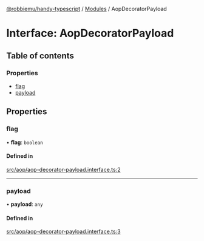 [@robbiemu/handy-typescript](../README.md) / [Modules](../modules.md) / AopDecoratorPayload

# Interface: AopDecoratorPayload

## Table of contents

### Properties

- [flag](AopDecoratorPayload.md#flag)
- [payload](AopDecoratorPayload.md#payload)

## Properties

### flag

• **flag**: `boolean`

#### Defined in

[src/aop/aop-decorator-payload.interface.ts:2](https://github.com/robbiemu/handy-typescript/blob/a550b82/src/aop/aop-decorator-payload.interface.ts#L2)

___

### payload

• **payload**: `any`

#### Defined in

[src/aop/aop-decorator-payload.interface.ts:3](https://github.com/robbiemu/handy-typescript/blob/a550b82/src/aop/aop-decorator-payload.interface.ts#L3)
